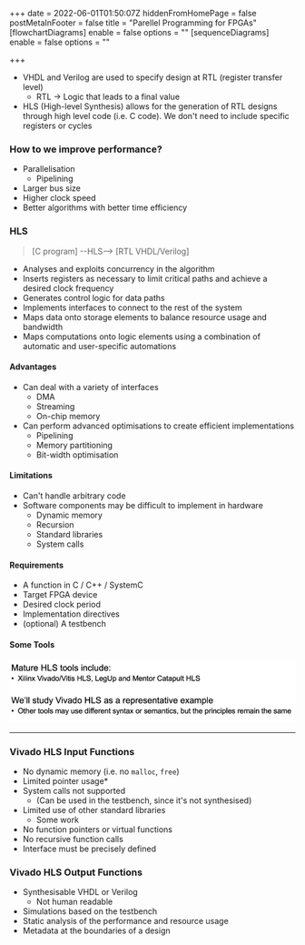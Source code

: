 +++
date = 2022-06-01T01:50:07Z
hiddenFromHomePage = false
postMetaInFooter = false
title = "Parellel Programming for FPGAs"
[flowchartDiagrams]
enable = false
options = ""
[sequenceDiagrams]
enable = false
options = ""

+++
* VHDL and Verilog are used to specify design at RTL (register transfer level)
  * RTL -> Logic that leads to a final value
* HLS (High-level Synthesis) allows for the generation of RTL designs through high level code (i.e. C code). We don't need to include specific registers or cycles

### How to we improve performance?

* Parallelisation
  * Pipelining
* Larger bus size
* Higher clock speed
* Better algorithms with better time efficiency

### HLS

> \[C program\] --HLS--> \[RTL VHDL/Verilog\]

* Analyses and exploits concurrency in the algorithm
* Inserts registers as necessary to limit critical paths and achieve a desired clock frequency
* Generates control logic for data paths
* Implements interfaces to connect to the rest of the system
* Maps data onto storage elements to balance resource usage and bandwidth
* Maps computations onto logic elements using a combination of automatic and user-specific automations

#### Advantages

* Can deal with a variety of interfaces
  * DMA
  * Streaming
  * On-chip memory
* Can perform advanced optimisations to create efficient implementations
  * Pipelining
  * Memory partitioning
  * Bit-width optimisation

#### Limitations

* Can't handle arbitrary code
* Software components may be difficult to implement in hardware
  * Dynamic memory
  * Recursion
  * Standard libraries
  * System calls

#### Requirements

* A function in C / C++ / SystemC
* Target FPGA device
* Desired clock period
* Implementation directives
* (optional) A testbench

#### Some Tools

![](/uploads/snipaste_2022-06-01_12-13-29.jpg)

***

### Vivado HLS Input Functions

* No dynamic memory (i.e. no `malloc`, `free`)
* Limited pointer usage*
* System calls not supported
  * (Can be used in the testbench, since it's not synthesised)
* Limited use of other standard libraries
  * Some work
* No function pointers or virtual functions
* No recursive function calls
* Interface must be precisely defined

### Vivado HLS Output Functions

* Synthesisable VHDL or Verilog
  * Not human readable
* Simulations based on the testbench
* Static analysis of the performance and resource usage
* Metadata at the boundaries of a design
